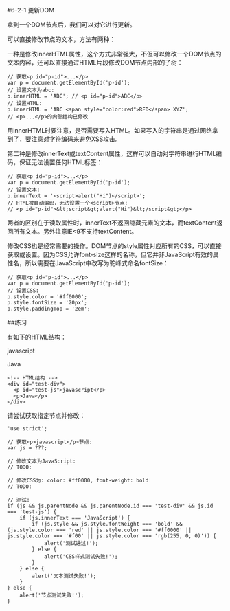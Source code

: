 #6-2-1 更新DOM

拿到一个DOM节点后，我们可以对它进行更新。

可以直接修改节点的文本，方法有两种：

一种是修改innerHTML属性，这个方式非常强大，不但可以修改一个DOM节点的文本内容，还可以直接通过HTML片段修改DOM节点内部的子树：

	// 获取<p id="p-id">...</p>
	var p = document.getElementById('p-id');
	// 设置文本为abc:
	p.innerHTML = 'ABC'; // <p id="p-id">ABC</p>
	// 设置HTML:
	p.innerHTML = 'ABC <span style="color:red">RED</span> XYZ';
	// <p>...</p>的内部结构已修改
用innerHTML时要注意，是否需要写入HTML。如果写入的字符串是通过网络拿到了，要注意对字符编码来避免XSS攻击。

第二种是修改innerText或textContent属性，这样可以自动对字符串进行HTML编码，保证无法设置任何HTML标签：
	
	// 获取<p id="p-id">...</p>
	var p = document.getElementById('p-id');
	// 设置文本:
	p.innerText = '<script>alert("Hi")</script>';
	// HTML被自动编码，无法设置一个<script>节点:
	// <p id="p-id">&lt;script&gt;alert("Hi")&lt;/script&gt;</p>
两者的区别在于读取属性时，innerText不返回隐藏元素的文本，而textContent返回所有文本。另外注意IE<9不支持textContent。

修改CSS也是经常需要的操作。DOM节点的style属性对应所有的CSS，可以直接获取或设置。因为CSS允许font-size这样的名称，但它并非JavaScript有效的属性名，所以需要在JavaScript中改写为驼峰式命名fontSize：

	// 获取<p id="p-id">...</p>
	var p = document.getElementById('p-id');
	// 设置CSS:
	p.style.color = '#ff0000';
	p.style.fontSize = '20px';
	p.style.paddingTop = '2em';
##练习

有如下的HTML结构：

javascript

Java

	<!-- HTML结构 -->
	<div id="test-div">
	  <p id="test-js">javascript</p>
	  <p>Java</p>
	</div>
请尝试获取指定节点并修改：

	'use strict';
	
	// 获取<p>javascript</p>节点:
	var js = ???;
	
	// 修改文本为JavaScript:
	// TODO:
	
	// 修改CSS为: color: #ff0000, font-weight: bold
	// TODO:
	
	// 测试:
	if (js && js.parentNode && js.parentNode.id === 'test-div' && js.id === 'test-js') {
	    if (js.innerText === 'JavaScript') {
	        if (js.style && js.style.fontWeight === 'bold' && (js.style.color === 'red' || js.style.color === '#ff0000' || js.style.color === '#f00' || js.style.color === 'rgb(255, 0, 0)')) {
	            alert('测试通过!');
	        } else {
	            alert('CSS样式测试失败!');
	        }
	    } else {
	        alert('文本测试失败!');
	    }
	} else {
	    alert('节点测试失败!');
	}